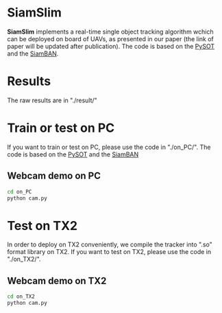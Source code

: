 # SiamSlim

**SiamSlim** implements a real-time single object tracking algorithm wchich can be deployed on board of UAVs, as presented in our paper (the link of paper will be updated after publication). The code is based on the [PySOT](https://github.com/STVIR/pysot) and the [SiamBAN](https://github.com/hqucv/siamban).

# Results

The raw results are in "./result/"

# Train or test on PC

If you want to train or test on PC, please use the code in "./on_PC/". The code is based on the [PySOT](https://github.com/STVIR/pysot) and the [SiamBAN](https://github.com/hqucv/siamban)

## Webcam demo on PC
```bash
cd on_PC
python cam.py
```

# Test on TX2

In order to deploy on TX2 conveniently, we compile the tracker into ".so" format library on TX2. If you want to test on TX2, please use the code in "./on_TX2/". 

## Webcam demo on TX2
```bash
cd on_TX2
python cam.py
```




